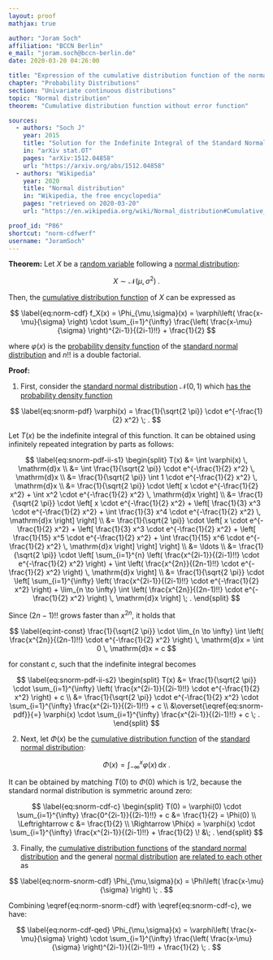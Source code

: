 ```yaml
---
layout: proof
mathjax: true

author: "Joram Soch"
affiliation: "BCCN Berlin"
e_mail: "joram.soch@bccn-berlin.de"
date: 2020-03-20 04:26:00

title: "Expression of the cumulative distribution function of the normal distribution without the error function"
chapter: "Probability Distributions"
section: "Univariate continuous distributions"
topic: "Normal distribution"
theorem: "Cumulative distribution function without error function"

sources:
  - authors: "Soch J"
    year: 2015
    title: "Solution for the Indefinite Integral of the Standard Normal Probability Density Function"
    in: "arXiv stat.OT"
    pages: "arXiv:1512.04858"
    url: "https://arxiv.org/abs/1512.04858"
  - authors: "Wikipedia"
    year: 2020
    title: "Normal distribution"
    in: "Wikipedia, the free encyclopedia"
    pages: "retrieved on 2020-03-20"
    url: "https://en.wikipedia.org/wiki/Normal_distribution#Cumulative_distribution_function"

proof_id: "P86"
shortcut: "norm-cdfwerf"
username: "JoramSoch"
---
```



**Theorem:** Let $X$ be a [random variable](/D/rvar) following a [normal distribution](/D/norm):

$$ \label{eq:norm}
X \sim \mathcal{N}(\mu, \sigma^2) \; .
$$

Then, the [cumulative distribution function](/D/cdf) of $X$ can be expressed as

$$ \label{eq:norm-cdf}
f_X(x) = \Phi_{\mu,\sigma}(x) = \varphi\left( \frac{x-\mu}{\sigma} \right) \cdot \sum_{i=1}^{\infty} \frac{\left( \frac{x-\mu}{\sigma} \right)^{2i-1}}{(2i-1)!!} + \frac{1}{2}
$$

where $\varphi(x)$ is the [probability density function](/D/pdf) of the [standard normal distribution](/D/snorm) and $n!!$ is a double factorial.


**Proof:**

1) First, consider the [standard normal distribution](/D/snorm) $\mathcal{N}(0, 1)$ which [has the probability density function](/P/norm-pdf)

$$ \label{eq:snorm-pdf}
\varphi(x) = \frac{1}{\sqrt{2 \pi}} \cdot e^{-\frac{1}{2} x^2} \; .
$$

Let $T(x)$ be the indefinite integral of this function. It can be obtained using infinitely repeated integration by parts as follows:

$$ \label{eq:snorm-pdf-ii-s1}
\begin{split}
T(x) &= \int \varphi(x) \, \mathrm{d}x \\
&= \int \frac{1}{\sqrt{2 \pi}} \cdot e^{-\frac{1}{2} x^2} \, \mathrm{d}x \\
&= \frac{1}{\sqrt{2 \pi}} \int 1 \cdot e^{-\frac{1}{2} x^2} \, \mathrm{d}x \\
&= \frac{1}{\sqrt{2 \pi}} \cdot \left[ x \cdot e^{-\frac{1}{2} x^2} + \int x^2 \cdot e^{-\frac{1}{2} x^2} \, \mathrm{d}x \right] \\
&= \frac{1}{\sqrt{2 \pi}} \cdot \left[ x \cdot e^{-\frac{1}{2} x^2} + \left[ \frac{1}{3} x^3 \cdot e^{-\frac{1}{2} x^2} + \int \frac{1}{3} x^4 \cdot e^{-\frac{1}{2} x^2} \, \mathrm{d}x \right] \right] \\
&= \frac{1}{\sqrt{2 \pi}} \cdot \left[ x \cdot e^{-\frac{1}{2} x^2} + \left[ \frac{1}{3} x^3 \cdot e^{-\frac{1}{2} x^2} + \left[ \frac{1}{15} x^5 \cdot e^{-\frac{1}{2} x^2} + \int \frac{1}{15} x^6 \cdot e^{-\frac{1}{2} x^2} \, \mathrm{d}x \right] \right] \right] \\
&= \ldots \\
&= \frac{1}{\sqrt{2 \pi}} \cdot \left[ \sum_{i=1}^{n} \left( \frac{x^{2i-1}}{(2i-1)!!} \cdot e^{-\frac{1}{2} x^2} \right) + \int \left( \frac{x^{2n}}{(2n-1)!!} \cdot e^{-\frac{1}{2} x^2} \right) \, \mathrm{d}x \right] \\
&= \frac{1}{\sqrt{2 \pi}} \cdot \left[ \sum_{i=1}^{\infty} \left( \frac{x^{2i-1}}{(2i-1)!!} \cdot e^{-\frac{1}{2} x^2} \right) + \lim_{n \to \infty} \int \left( \frac{x^{2n}}{(2n-1)!!} \cdot e^{-\frac{1}{2} x^2} \right) \, \mathrm{d}x \right] \; .
\end{split}
$$

Since $(2n-1)!!$ grows faster than $x^{2n}$, it holds that

$$ \label{eq:int-const}
\frac{1}{\sqrt{2 \pi}} \cdot \lim_{n \to \infty} \int \left( \frac{x^{2n}}{(2n-1)!!} \cdot e^{-\frac{1}{2} x^2} \right) \, \mathrm{d}x = \int 0 \, \mathrm{d}x = c
$$

for constant $c$, such that the indefinite integral becomes

$$ \label{eq:snorm-pdf-ii-s2}
\begin{split}
T(x) &= \frac{1}{\sqrt{2 \pi}} \cdot \sum_{i=1}^{\infty} \left( \frac{x^{2i-1}}{(2i-1)!!} \cdot e^{-\frac{1}{2} x^2} \right) + c \\
&= \frac{1}{\sqrt{2 \pi}} \cdot e^{-\frac{1}{2} x^2} \cdot \sum_{i=1}^{\infty} \frac{x^{2i-1}}{(2i-1)!!} + c \\
&\overset{\eqref{eq:snorm-pdf}}{=} \varphi(x) \cdot \sum_{i=1}^{\infty} \frac{x^{2i-1}}{(2i-1)!!} + c \; .
\end{split}
$$

2) Next, let $\Phi(x)$ be the [cumulative distribution function](/D/cdf) of the [standard normal distribution](/D/snorm):

$$ \label{eq:snorm-cdf}
\Phi(x) = \int_{-\infty}^x \varphi(x) \, \mathrm{d}x \; .
$$

It can be obtained by matching $T(0)$ to $\Phi(0)$ which is $1/2$, because the standard normal distribution is symmetric around zero:

$$ \label{eq:snorm-cdf-c}
\begin{split}
T(0) = \varphi(0) \cdot \sum_{i=1}^{\infty} \frac{0^{2i-1}}{(2i-1)!!} + c &= \frac{1}{2} = \Phi(0) \\
\Leftrightarrow c &= \frac{1}{2} \\
\Rightarrow \Phi(x) = \varphi(x) \cdot \sum_{i=1}^{\infty} \frac{x^{2i-1}}{(2i-1)!!} + \frac{1}{2} \! &\; .
\end{split}
$$

3) Finally, the [cumulative distribution functions](/D/cdf) of the [standard normal distribution](/D/snorm) and the general [normal distribution](/D/norm) [are related to each other](/P/norm-snorm) as

$$ \label{eq:norm-snorm-cdf}
\Phi_{\mu,\sigma}(x) = \Phi\left( \frac{x-\mu}{\sigma} \right) \; .
$$

Combining \eqref{eq:norm-snorm-cdf} with \eqref{eq:snorm-cdf-c}, we have:

$$ \label{eq:norm-cdf-qed}
\Phi_{\mu,\sigma}(x) = \varphi\left( \frac{x-\mu}{\sigma} \right) \cdot \sum_{i=1}^{\infty} \frac{\left( \frac{x-\mu}{\sigma} \right)^{2i-1}}{(2i-1)!!} + \frac{1}{2} \; .
$$